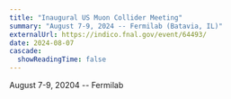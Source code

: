 ```yaml
---
title: "Inaugural US Muon Collider Meeting"
summary: "August 7-9, 2024 -- Fermilab (Batavia, IL)"
externalUrl: https://indico.fnal.gov/event/64493/
date: 2024-08-07
cascade:
  showReadingTime: false
---
```


August 7-9, 20204 -- Fermilab
